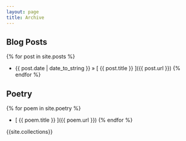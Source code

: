 ```yaml
---
layout: page
title: Archive
---
```


## Blog Posts

{% for post in site.posts %}
  * {{ post.date | date_to_string }} &raquo; [ {{ post.title }} ]({{ post.url }})
{% endfor %}

## Poetry

{% for poem in site.poetry %}
  * [ {{ poem.title }} ]({{ poem.url }})
{% endfor %}

{{site.collections}}
